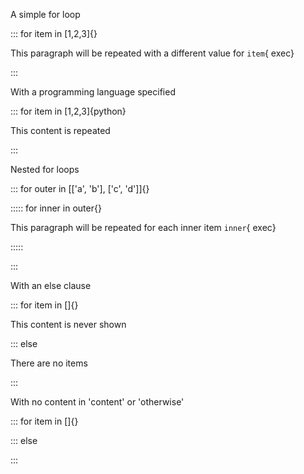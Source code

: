 A simple for loop

::: for item in [1,2,3]{}

This paragraph will be repeated with a different value for `item`{ exec}

:::

With a programming language specified

::: for item in [1,2,3]{python}

This content is repeated

:::

Nested for loops

::: for outer in [['a', 'b'], ['c', 'd']]{}

::::: for inner in outer{}

This paragraph will be repeated for each inner item `inner`{ exec}

:::::

:::

With an else clause

::: for item in []{}

This content is never shown

::: else

There are no items

:::

With no content in 'content' or 'otherwise'

::: for item in []{}

::: else

:::